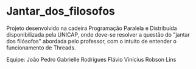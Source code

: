 # Jantar_dos_filosofos
Projeto desenvolvido na cadeira Programação Paralela e Distribuída disponibilizada pela UNICAP, onde deve-se resolver a questão do "jantar dos filósofos" abordada pelo professor, com o intuito de entender o funcionamento de Threads.

Equipe:
João Pedro
Gabrielle Rodrigues
Flávio Vinícius
Robson Lins

